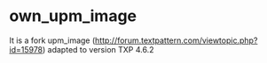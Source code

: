 # own_upm_image

It is a fork upm_image (http://forum.textpattern.com/viewtopic.php?id=15978) adapted to version TXP 4.6.2
